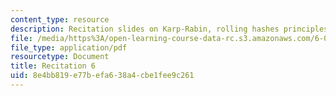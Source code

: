 ```yaml
---
content_type: resource
description: Recitation slides on Karp-Rabin, rolling hashes principles, and code.
file: /media/https%3A/open-learning-course-data-rc.s3.amazonaws.com/6-006-introduction-to-algorithms-spring-2008/8e4bb819e77befa638a4cbe1fee9c261_recitation06.pdf
file_type: application/pdf
resourcetype: Document
title: Recitation 6
uid: 8e4bb819-e77b-efa6-38a4-cbe1fee9c261
---
```


